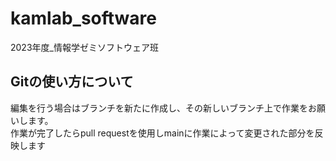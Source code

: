 # kamlab_software

2023年度_情報学ゼミソフトウェア班

## Gitの使い方について

編集を行う場合はブランチを新たに作成し、その新しいブランチ上で作業をお願いします。  
作業が完了したらpull requestを使用しmainに作業によって変更された部分を反映します  

